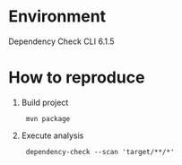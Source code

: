 # Environment
Dependency Check CLI 6.1.5

# How to reproduce
1. Build project

        mvn package

2. Execute analysis

        dependency-check --scan 'target/**/*'

